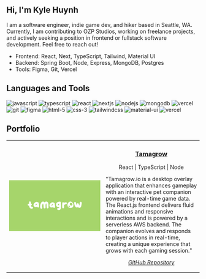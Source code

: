 ## Hi, I'm Kyle Huynh

I am a software engineer, indie game dev, and hiker based in Seattle, WA. Currently, I am contributing to OZP Studios, working on freelance projects, and actively seeking a position in frontend or fullstack software development. Feel free to reach out!

* Frontend: React, Next, TypeScript, Tailwind, Material UI
* Backend: Spring Boot, Node, Express, MongoDB, Postgres
* Tools: Figma, Git, Vercel

## Languages and Tools
<p align="left">
  <picture title="JavaScript">
    <img src="https://api.iconify.design/logos:javascript.svg" alt="javascript" width="40" height="40"/>
  </picture>
  <picture title="TypeScript">
    <img src="https://api.iconify.design/logos:typescript-icon.svg" alt="typescript" width="40" height="40"/>
  </picture>
  <picture title="React">
    <img src="https://api.iconify.design/logos:react.svg" alt="react" width="40" height="40"/>
  </picture>
  <picture title="Next">
    <img src="https://api.iconify.design/logos:nextjs-icon.svg" alt="nextjs" width="40" height="40"/>
  </picture>
  <picture title="Node.js">
    <img src="https://api.iconify.design/logos:nodejs-icon.svg" alt="nodejs" width="40" height="40"/>
  </picture>
  <picture title="MongoDB">
    <img src="https://api.iconify.design/logos:mongodb-icon.svg" alt="mongodb" width="40" height="40"/>
  </picture>
  <picture title="JSON Web Token">
    <img src="https://api.iconify.design/logos:jwt-icon.svg" alt="vercel" width="40" height="40"/>
  </picture>
  <picture title="Git">
    <img src="https://api.iconify.design/logos:git-icon.svg" alt="git" width="40" height="40"/>
  </picture>
  <picture title="Figma">
    <img src="https://api.iconify.design/logos:figma.svg" alt="figma" width="40" height="40"/>
  </picture>
  <picture title="HTML5">
    <img src="https://api.iconify.design/logos:html-5.svg" alt="html-5" width="40" height="40"/>
  </picture>
  <picture title="CSS3">
    <img src="https://api.iconify.design/logos:css-3.svg" alt="css-3" width="40" height="40"/>
  </picture>
  <picture title="Tailwind CSS">
    <img src="https://api.iconify.design/logos:tailwindcss-icon.svg" alt="tailwindcss" width="40" height="40"/>
  </picture>
  <picture title="Material-UI">
    <img src="https://api.iconify.design/logos:material-ui.svg" alt="material-ui" width="40" height="40"/>
  </picture>
   <picture title="Vercel">
    <img src="https://api.iconify.design/logos:vercel-icon.svg" alt="vercel" width="40" height="40"/>
  </picture>
</p>

## Portfolio

<table>
  <tr>
    <td width="50%">
      <a href="https://www.tamagrow.io/" target="_blank">
        <img src="https://raw.githubusercontent.com/kylevh/kylevh/refs/heads/main/tamagrow.png" alt="Food Oasis Website" />
      </a>
    </td>
    <td valign="top">
      <h3 align="center"><a href="https://www.tamagrow.io/" target="_blank"><strong>Tamagrow</strong></a></h3>
      <p align="center">React | TypeScript | Node</p>
      <p>"Tamagrow.io is a desktop overlay application that enhances gameplay with an interactive pet companion powered by real-time game data. The React.js frontend delivers fluid animations and responsive interactions and is powered by a serverless AWS backend. The companion evolves and responds to player actions in real-time, creating a unique experience that grows with each gaming session."</p>
      <p align="center"><a href="https://github.com/hackforla/food-oasis" target="_blank"><i>GitHub Repository</i></a></p>
    </td>
  </tr>
</table>
